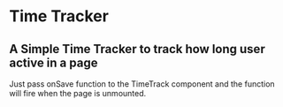 # Time Tracker

## A Simple Time Tracker to track how long user active in a page

Just pass onSave function to the TimeTrack component and the function will fire when the page is unmounted.